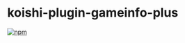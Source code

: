 # koishi-plugin-gameinfo-plus

[![npm](https://img.shields.io/npm/v/koishi-plugin-gameinfo-plus?style=flat-square)](https://www.npmjs.com/package/koishi-plugin-gameinfo-plus)


